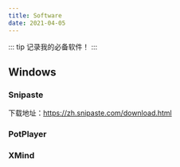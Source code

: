```yaml
---
title: Software
date: 2021-04-05
---
```


::: tip
记录我的必备软件！
:::

## Windows
### Snipaste
下载地址：https://zh.snipaste.com/download.html
### PotPlayer
### XMind

